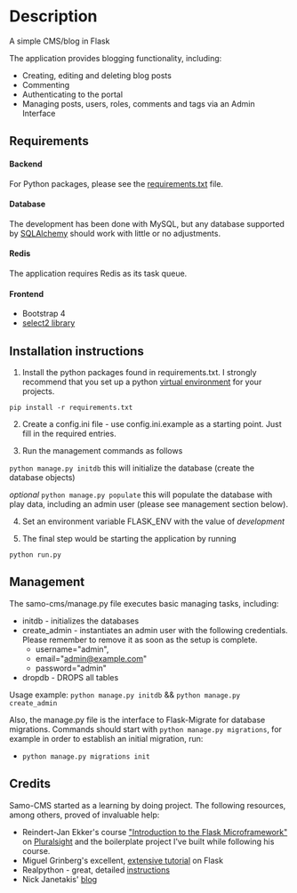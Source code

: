 # Description

A simple CMS/blog in Flask

The application provides blogging functionality, including:
* Creating, editing and deleting blog posts
* Commenting
* Authenticating to the portal
* Managing posts, users, roles, comments and tags via an Admin Interface


## Requirements

#### Backend
For Python packages, please see the [requirements.txt](requirements.txt) file.

#### Database
The development has been done with MySQL, but any database supported by [SQLAlchemy](https://docs.sqlalchemy.org/en/latest/core/engines.html)  should work with little or no adjustments.

#### Redis
The application requires Redis as its task queue.

#### Frontend
* Bootstrap 4
* [select2 library](https://select2.github.io/)


## Installation instructions

1. Install the python packages found in requirements.txt. 
I strongly recommend that you set up a python [virtual environment](https://docs.python-guide.org/dev/virtualenvs/) for your projects.

`pip install -r requirements.txt`

2. Create a config.ini file - use config.ini.example as a starting point. Just fill in the required entries.

3. Run the management commands as follows

`python manage.py initdb` this will initialize the database (create the database objects)

*optional* `python manage.py populate` this will populate the database with play data, including an admin user (please see management section below).

4. Set an environment variable FLASK_ENV with the value of *development*

5. The final step would be starting the application by running

`python run.py`


## Management

The samo-cms/manage.py file executes basic managing tasks, including:
* initdb - initializes the databases
* create_admin - instantiates an admin user with the following credentials. Please remember to remove it as soon as the setup is complete. 
    * username="admin",
    * email="admin@example.com"
    * password="admin"
* dropdb - DROPS all tables

Usage example: 
`python manage.py initdb` &&
`python manage.py create_admin`

Also, the manage.py file is the interface to Flask-Migrate for database migrations. Commands should start with
`python manage.py migrations`, for example in order to establish an initial migration, run:
* `python manage.py migrations init`

## Credits

Samo-CMS started as a learning by doing project. The following resources, among others, proved of invaluable help:

* Reindert-Jan Ekker's course ["Introduction to the Flask Microframework"](https://github.com/gonzigonz/Pluralsight---Python-Flask-Apps) on [Pluralsight](https://www.pluralsight.com/courses/flask-micro-framework-introduction) and the boilerplate project I've built while following his course.
* Miguel Grinberg's excellent, [extensive tutorial](https://blog.miguelgrinberg.com/post/the-flask-mega-tutorial-part-i-hello-world) on Flask
* Realpython - great, detailed [instructions](https://realpython.com/handling-email-confirmation-in-flask/)
* Nick Janetakis' [blog](https://nickjanetakis.com/blog/dockerize-a-flask-celery-and-redis-application-with-docker-compose)
